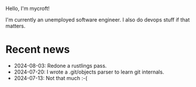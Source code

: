 Hello, I'm mycroft!

I'm currently an unemployed software engineer. I also do devops stuff if that matters.

# Recent news

- 2024-08-03: Redone a rustlings pass.
- 2024-07-20: I wrote a .git/objects parser to learn git internals.
- 2024-07-13: Not that much :-(
